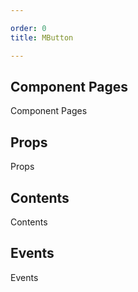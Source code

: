 ```yaml
---

order: 0
title: MButton

---
```

 
## Component Pages
 
Component Pages
 
## Props
 
Props
 
## Contents
 
Contents
 
## Events
 
Events
 
